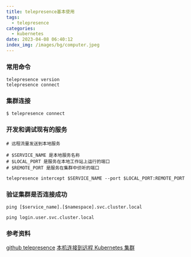 ```yaml
---
title: telepresence基本使用
tags:
  - telepresence
categories:
  - kubernetes
date: 2023-04-08 06:40:12
index_img: /images/bg/computer.jpeg
---
```


### 常用命令

```
telepresence version
telepresence connect
```

### 集群连接

```
$ telepresence connect
```

### 开发和调试现有的服务

```
# 远程流量发送到本地服务

# $SERVICE_NAME 是本地服务名称
# $LOCAL_PORT 是服务在本地工作站上运行的端口
# $REMOTE_PORT 是服务在集群中侦听的端口

telepresence intercept $SERVICE_NAME --port $LOCAL_PORT:REMOTE_PORT
```

### 验证集群是否连接成功

```
ping [$service_name].[$namespace].svc.cluster.local

ping login.user.svc.cluster.local
```


### 参考资料
[github telepresence](https://github.com/telepresenceio/telepresence)
[本机连接到远程 Kubernetes 集群](https://kubernetes.io/zh-cn/docs/tasks/debug/debug-cluster/local-debugging/)

